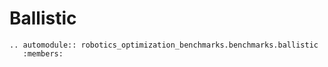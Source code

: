 # Ballistic

```{eval-rst}
.. automodule:: robotics_optimization_benchmarks.benchmarks.ballistic
   :members:
```
